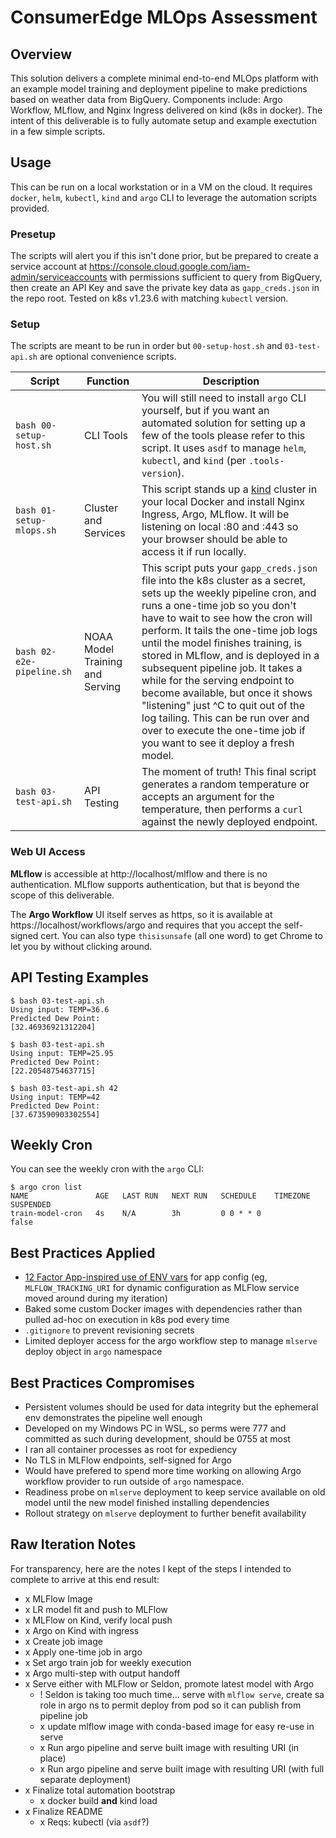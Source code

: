 # ConsumerEdge MLOps Assessment

## Overview

This solution delivers a complete minimal end-to-end MLOps platform with an example model training and deployment pipeline to make predictions based on weather data from BigQuery. Components include: Argo Workflow, MLflow, and Nginx Ingress delivered on kind (k8s in docker). The intent of this deliverable is to fully automate setup and example exectution in a few simple scripts.

## Usage

This can be run on a local workstation or in a VM on the cloud. It requires `docker`, `helm`, `kubectl`, `kind` and `argo` CLI to leverage the automation scripts provided.

### Presetup

The scripts will alert you if this isn't done prior, but be prepared to create a service account at https://console.cloud.google.com/iam-admin/serviceaccounts with permissions sufficient to query from BigQuery, then create an API Key and save the private key data as `gapp_creds.json` in the repo root. Tested on k8s v1.23.6 with matching `kubectl` version.

### Setup

The scripts are meant to be run in order but `00-setup-host.sh` and `03-test-api.sh` are optional convenience scripts.

Script | Function | Description
--- | --- | ---
`bash 00-setup-host.sh` | CLI Tools | You will still need to install `argo` CLI yourself, but if you want an automated solution for setting up a few of the tools please refer to this script. It uses `asdf` to manage `helm`, `kubectl`, and `kind` (per `.tools-version`).
`bash 01-setup-mlops.sh` | Cluster and Services | This script stands up a [kind](https://kind.sigs.k8s.io/) cluster in your local Docker and install Nginx Ingress, Argo, MLflow. It will be listening on local :80 and :443 so your browser should be able to access it if run locally.
`bash 02-e2e-pipeline.sh` | NOAA Model Training and Serving | This script puts your `gapp_creds.json` file into the k8s cluster as a secret, sets up the weekly pipeline cron, and runs a one-time job so you don't have to wait to see how the cron will perform. It tails the one-time job logs until the model finishes training, is stored in MLflow, and is deployed in a subsequent pipeline job. It takes a while for the serving endpoint to become available, but once it shows "listening" just ^C to quit out of the log tailing. This can be run over and over to execute the one-time job if you want to see it deploy a fresh model.
`bash 03-test-api.sh` | API Testing | The moment of truth! This final script generates a random temperature or accepts an argument for the temperature, then performs a `curl` against the newly deployed endpoint.

### Web UI Access

**MLflow** is accessible at http://localhost/mlflow and there is no authentication. MLflow supports authentication, but that is beyond the scope of this deliverable.

The **Argo Workflow** UI itself serves as https, so it is available at https://localhost/workflows/argo and requires that you accept the self-signed cert. You can also type `thisisunsafe` (all one word) to get Chrome to let you by without clicking around.

## API Testing Examples

```
$ bash 03-test-api.sh
Using input: TEMP=36.6
Predicted Dew Point:  
[32.46936921312204]   

$ bash 03-test-api.sh 
Using input: TEMP=25.95
Predicted Dew Point:
[22.20548754637715]

$ bash 03-test-api.sh 42
Using input: TEMP=42
Predicted Dew Point:
[37.673590903302554]
```

## Weekly Cron

You can see the weekly cron with the `argo` CLI:

```
$ argo cron list
NAME               AGE   LAST RUN   NEXT RUN   SCHEDULE    TIMEZONE   SUSPENDED
train-model-cron   4s    N/A        3h         0 0 * * 0              false
```

## Best Practices Applied

- [12 Factor App-inspired use of ENV vars](https://12factor.net/config) for app config (eg, `MLFLOW_TRACKING_URI` for dynamic configuration as MLFlow service moved around during my iteration)
- Baked some custom Docker images with dependencies rather than pulled ad-hoc on execution in k8s pod every time
- `.gitignore` to prevent revisioning secrets
- Limited deployer access for the argo workflow step to manage `mlserve` deploy object in `argo` namespace

## Best Practices Compromises

- Persistent volumes should be used for data integrity but the ephemeral env demonstrates the pipeline well enough
- Developed on my Windows PC in WSL, so perms were 777 and committed as such during development, should be 0755 at most
- I ran all container processes as root for expediency
- No TLS in MLFlow endpoints, self-signed for Argo
- Would have prefered to spend more time working on allowing Argo workflow provider to run outside of `argo` namespace.
- Readiness probe on `mlserve` deployment to keep service available on old model until the new model finished installing dependencies
- Rollout strategy on `mlserve` deployment to further benefit availability 

## Raw Iteration Notes

For transparency, here are the notes I kept of the steps I intended to complete to arrive at this end result:

- x MLFlow Image
- x LR model fit and push to MLFlow 
- x MLFlow on Kind, verify local push
- x Argo on Kind with ingress
- x Create job image
- x Apply one-time job in argo
- x Set argo train job for weekly execution 
- x Argo multi-step with output handoff
- x Serve either with MLFlow or Seldon, promote latest model with Argo
    - ! Seldon is taking too much time... serve with `mlflow serve`, create sa role in argo ns to permit deploy from pod so it can publish from pipeline job
    - x update mlflow image with conda-based image for easy re-use in serve
    - x Run argo pipeline and serve built image with resulting URI (in place)
    - x Run argo pipeline and serve built image with resulting URI (with full separate deployment)
- x Finalize total automation bootstrap
    - x docker build **and** kind load
- x Finalize README
    - x Reqs: kubectl (via `asdf`?)

